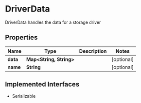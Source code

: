 

# DriverData

DriverData handles the data for a storage driver

## Properties

| Name | Type | Description | Notes |
|------------ | ------------- | ------------- | -------------|
|**data** | **Map&lt;String, String&gt;** |  |  [optional] |
|**name** | **String** |  |  [optional] |


## Implemented Interfaces

* Serializable


